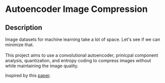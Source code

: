 # Autoencoder Image Compression
## Description
Image datasets for machine learning take a lot of space. Let's see if we can minimize that.\
\
This project aims to use a convolutional autoencoder, prinicpal component analysis, quantization, and entropy coding to compress images without while maintaining the image quality.

Inspired by this [paper](https://arxiv.org/pdf/1804.09535.pdf#:~:text=Thus%2C%20autoencoders%20are%20able%20to,standards%20including%20JPEG%20and%20JPEG2000.).

